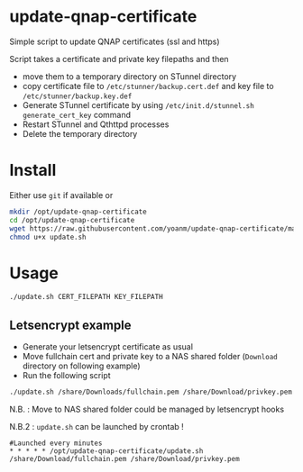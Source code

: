 # update-qnap-certificate
Simple script to update QNAP certificates (ssl and https) 

Script takes a certificate and private key filepaths and then
 - move them to a temporary directory on STunnel directory
 - copy certificate file to `/etc/stunner/backup.cert.def` and key file to `/etc/stunner/backup.key.def`
 - Generate STunnel certificate by using `/etc/init.d/stunnel.sh generate_cert_key` command
 - Restart STunnel and Qthttpd processes
 - Delete the temporary directory

# Install
Either use `git` if available or 
```bash
mkdir /opt/update-qnap-certificate
cd /opt/update-qnap-certificate
wget https://raw.githubusercontent.com/yoanm/update-qnap-certificate/master/update.sh
chmod u+x update.sh 
```

# Usage
```bash
./update.sh CERT_FILEPATH KEY_FILEPATH
```

## Letsencrypt example
 - Generate your letsencrypt certificate as usual
 - Move fullchain cert and private key to a NAS shared folder (`Download` directory on following example)
 - Run the following script
```bash
./update.sh /share/Downloads/fullchain.pem /share/Download/privkey.pem
```

N.B. : Move to NAS shared folder could be managed by letsencrypt hooks

N.B.2 : `update.sh` can be launched by crontab !
```
#Launched every minutes
* * * * * /opt/update-qnap-certificate/update.sh /share/Download/fullchain.pem /share/Download/privkey.pem
```

